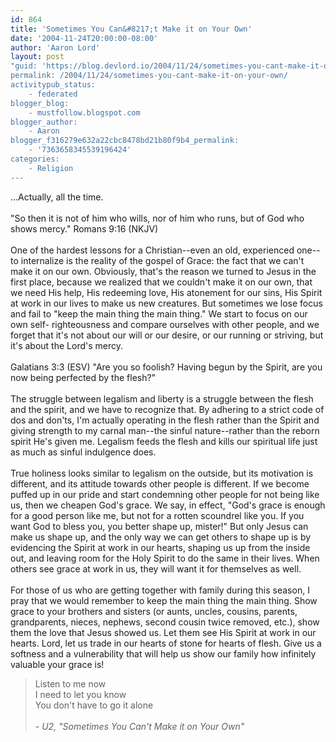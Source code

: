 ```yaml
---
id: 864
title: 'Sometimes You Can&#8217;t Make it on Your Own'
date: '2004-11-24T20:00:00-08:00'
author: 'Aaron Lord'
layout: post
"guid: 'https://blog.devlord.io/2004/11/24/sometimes-you-cant-make-it-on-your-own/'
permalink: /2004/11/24/sometimes-you-cant-make-it-on-your-own/
activitypub_status:
    - federated
blogger_blog:
    - mustfollow.blogspot.com
blogger_author:
    - Aaron
blogger_f316279e632a22cbc8478bd21b80f9b4_permalink:
    - '7363658345539196424'
categories:
    - Religion
---
```


...Actually, all the time.<br /><br />"So then it is not of him who wills, nor of him who runs, but of God who shows mercy." Romans 9:16 (NKJV)<br /><br />One of the hardest lessons for a Christian--even an old, experienced one--to internalize is the reality of the gospel of Grace: the fact that we can't make it on our own. Obviously, that's the reason we turned to Jesus in the first place, because we realized that we couldn't make it on our own, that we need His help, His redeeming love, His atonement for our sins, His Spirit at work in our lives to make us new creatures. But sometimes we lose focus and fail to "keep the main thing the main thing." We start to focus on our own self- righteousness and compare ourselves with other people, and we forget that it's not about our will or our desire, or our running or striving, but it's about the Lord's mercy.<br /><br />Galatians 3:3 (ESV) "Are you so foolish? Having begun by the Spirit, are you now being perfected by the flesh?"<br /><br />The struggle between legalism and liberty is a struggle between the flesh and the spirit, and we have to recognize that. By adhering to a strict code of dos and don'ts, I'm actually operating in the flesh rather than the Spirit and giving strength to my carnal man--the sinful nature--rather than the reborn spirit He's given me. Legalism feeds the flesh and kills our spiritual life just as much as sinful indulgence does.<br /><br />True holiness looks similar to legalism on the outside, but its motivation is different, and its attitude towards other people is different. If we become puffed up in our pride and start condemning other people for not being like us, then we cheapen God's grace. We say, in effect, "God's grace is enough for a good person like me, but not for a rotten scoundrel like you. If you want God to bless you, you better shape up, mister!" But only Jesus can make us shape up, and the only way we can get others to shape up is by evidencing the Spirit at work in our hearts, shaping us up from the inside out, and leaving room for the Holy Spirit to do the same in their lives. When others see grace at work in us, they will want it for themselves as well.<br /><br />For those of us who are getting together with family during this season, I pray that we would remember to keep the main thing the main thing. Show grace to your brothers and sisters (or aunts, uncles, cousins, parents, grandparents, nieces, nephews, second cousin twice removed, etc.), show them the love that Jesus showed us. Let them see His Spirit at work in our hearts. Lord, let us trade in our hearts of stone for hearts of flesh. Give us a softness and a vulnerability that will help us show our family how infinitely valuable your grace is!<br /><blockquote>Listen to me now<br />I need to let you know<br />You don't have to go it alone<br /><br />- <i>U2, "Sometimes You Can't Make it on Your Own"</i></blockquote><div class="blogger-post-footer"><img width='1' height='1' src='' alt='' /></div>